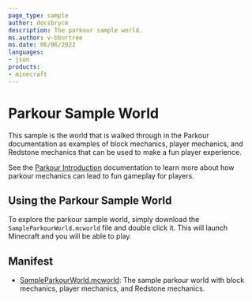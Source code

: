 ```yaml
---
page_type: sample
author: docsbryce
description: The parkour sample world.
ms.author: v-bbortree
ms.date: 06/06/2022
languages:
- json
products:
- minecraft
---
```


# Parkour Sample World

This sample is the world that is walked through in the Parkour documentation as examples of block mechanics, player mechanics, and Redstone mechanics that can be used to make a fun player experience.

See the [Parkour Introduction](https://docs.microsoft.com/minecraft/creator/documents/parkourintroduction) documentation to learn more about how parkour mechanics can lead to fun gameplay for players.

## Using the Parkour Sample World

To explore the parkour sample world, simply download the `SampleParkourWorld.mcworld` file and double click it. This will launch Minecraft and you will be able to play.

## Manifest

- [SampleParkourWorld.mcworld](https://github.com/microsoft/minecraft-samples/blob/main/parkour_sample_world/SampleParkourWorld.mcworld): The sample parkour world with block mechanics, player mechanics, and Redstone mechanics.
